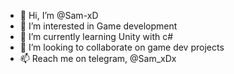 - 👋 Hi, I’m @Sam-xD
- 👀 I’m interested in Game development
- 🌱 I’m currently learning Unity with c#
- 💞️ I’m looking to collaborate on game dev projects
- 📫 Reach me on telegram, @Sam_xDx

<!---
Sam-xD/Sam-xD is a ✨ special ✨ repository because its `README.md` (this file) appears on your GitHub profile.
You can click the Preview link to take a look at your changes.
--->
